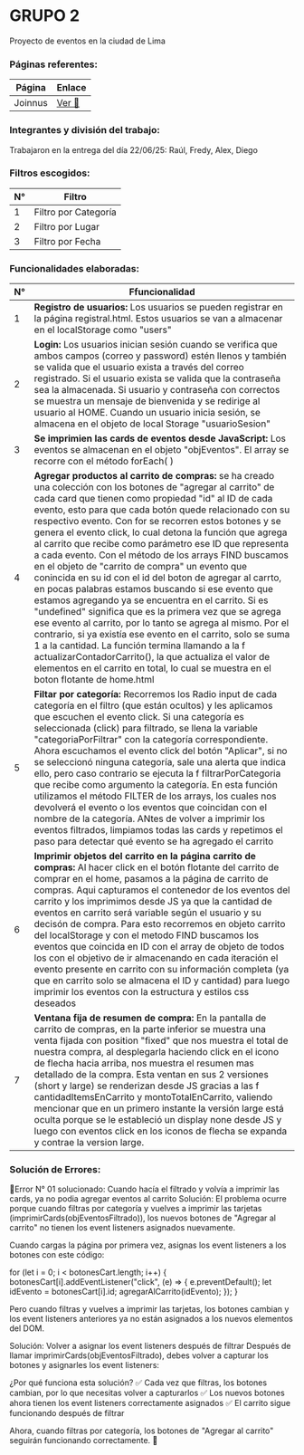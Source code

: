 # GRUPO 2

Proyecto de eventos en la ciudad de Lima

### Páginas referentes: 

|Página             |Enlace         |
|----------------|-------------------------------|
|Joinnus|[Ver 👀](https://www.joinnus.com/)       |


### Integrantes y división del trabajo:

Trabajaron en la entrega del día 22/06/25: Raúl, Fredy, Alex, Diego


### Filtros escogidos:


|N° | Filtro  |
|----------------|-------------------------------|
|1 |Filtro por Categoría      |
|2 | Filtro por Lugar |
|3 | Filtro por Fecha 

### Funcionalidades elaboradas:

|N° | Ffuncionalidad |
|----------------|-------------------------------|
|1 | **Registro de usuarios:** Los usuarios se pueden registrar en la página registral.html. Estos usuarios se van a almacenar en el localStorage como "users"   |
|2 | **Login:** Los usuarios inician sesión cuando se verifica que ambos campos (correo y password) estén llenos y también se valida que el usuario exista a través del correo registrado. Si el usuario exista se valida que la contraseña sea la almacenada. Si usuario y contraseña con correctos se muestra un mensaje de bienvenida y se redirige al usuario al HOME. Cuando un usuario inicia sesión, se almacena en el objeto de local Storage "usuarioSesion"   |
|3 | **Se imprimien las cards de eventos desde JavaScript:** Los eventos se almacenan en el objeto "objEventos". El array se recorre con el método forEach( )    |
|4 | **Agregar productos al carrito de compras:** se ha creado una colección con los botones de "agregar al carrito" de cada card que tienen como propiedad "id" al ID de cada evento, esto para que cada botón quede relacionado con su respectivo evento. Con for se recorren estos botones y se genera el evento click, lo cual detona la función que agrega al carrito que recibe como parámetro ese ID que representa a cada evento. Con el método de los arrays FIND buscamos en el objeto de "carrito de compra" un evento que conincida en su id con el id del boton de agregar al carrto, en pocas palabras estamos buscando si ese evento que estamos agregando ya se encuentra en el carrito. Si es "undefined" significa que es la primera vez que se agrega ese evento al carrito, por lo tanto se agrega al mismo. Por el contrario, si ya existía ese evento en el carrito, solo se suma 1 a la cantidad. La función termina llamando a la f actualizarContadorCarrito(), la que actualiza el valor de elementos en el carrito en total, lo cual se muestra en el boton flotante de home.html |
|5 | **Filtar por categoría:** Recorremos los Radio input de cada categoría en el filtro (que están ocultos) y les aplicamos que escuchen el evento click. Si una categoría es seleccionada (click) para filtrado, se llena la variable "categoriaPorFiltrar" con la categoría correspondiente. Ahora escuchamos el evento click del botón "Aplicar", si no se seleccionó ninguna categoría, sale una alerta que indica ello, pero caso contrario se ejecuta la f filtrarPorCategoria que recibe como argumento la categoría. En esta función utilizamos el método FILTER de los arrays, los cuales nos devolverá el evento o los eventos que coincidan con el nombre de la categoría. ANtes de volver a imprimir los eventos filtrados, limpiamos todas las cards y repetimos el paso para detectar qué evento se ha agregado el carrito |
|6 | **Imprimir objetos del carrito en la página carrito de compras:** Al hacer click en el botón flotante del carrito de comprar en el home, pasamos a la página de carrito de compras. Aqui capturamos el contenedor de los eventos del carrito y los imprimimos desde JS ya que la cantidad de eventos en carrito será variable según el usuario y su decisón de compra. Para esto recorremos en objeto carrito del localStorage y con el metodo FIND buscamos los eventos que coincida en ID con el array de objeto de todos los con el objetivo de ir almacenando en cada iteración el evento presente en carrito con su información completa (ya que en carrito solo se almacena el ID y cantidad) para luego imprimir los eventos con la estructura y estilos css deseados |
|7 | **Ventana fija de resumen de compra:** En la pantalla de carrito de compras, en la parte inferior se muestra una venta fijada con position "fixed" que nos muestra el total de nuestra compra, al desplegarla haciendo click en el icono de flecha hacia arriba, nos muestra el resumen mas detallado de la compra. Esta ventan en sus 2 versiones (short y large) se renderizan desde JS gracias a las f cantidadItemsEnCarrito y montoTotalEnCarrito, valiendo mencionar que en un primero instante la versión large está oculta porque se le estableció un display none desde JS y luego con eventos click en los iconos de flecha se expanda y contrae la version large. |

### Solución de Errores:

🚩Error N° 01 solucionado: Cuando hacía el filtrado y volvía a imprimir las cards, ya no podia agregar eventos al carrito
Solución: 
El problema ocurre porque cuando filtras por categoría y vuelves a imprimir las tarjetas (imprimirCards(objEventosFiltrado)), los nuevos botones de "Agregar al carrito" no tienen los event listeners asignados nuevamente.

Cuando cargas la página por primera vez, asignas los event listeners a los botones con este código:

for (let i = 0; i < botonesCart.length; i++) {
    botonesCart[i].addEventListener("click", (e) => {
        e.preventDefault();
        let idEvento = botonesCart[i].id;
        agregarAlCarrito(idEvento);
    });
}

Pero cuando filtras y vuelves a imprimir las tarjetas, los botones cambian y los event listeners anteriores ya no están asignados a los nuevos elementos del DOM.

Solución: 
Volver a asignar los event listeners después de filtrar
Después de llamar imprimirCards(objEventosFiltrado), debes volver a capturar los botones y asignarles los event listeners:

¿Por qué funciona esta solución?
✅ Cada vez que filtras, los botones cambian, por lo que necesitas volver a capturarlos ✅ Los nuevos botones ahora tienen los event listeners correctamente asignados ✅ El carrito sigue funcionando después de filtrar

Ahora, cuando filtras por categoría, los botones de "Agregar al carrito" seguirán funcionando correctamente. 🚀
